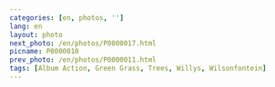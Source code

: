 ```yaml
---
categories: [en, photos, '']
lang: en
layout: photo
next_photo: /en/photos/P0000017.html
picname: P0000010
prev_photo: /en/photos/P0000011.html
tags: [Album Action, Green Grass, Trees, Willys, Wilsonfontein]
---
```

